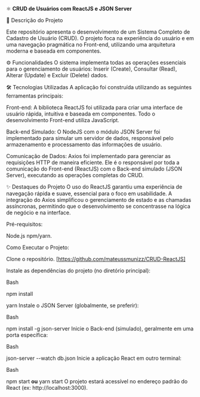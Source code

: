 ⚛️ **CRUD de Usuários com ReactJS e JSON Server**


📄 Descrição do Projeto

Este repositório apresenta o desenvolvimento de um Sistema Completo de Cadastro de Usuário (CRUD). O projeto foca na experiência do usuário e em uma navegação pragmática no Front-end, utilizando uma arquitetura moderna e baseada em componentes.

⚙️ Funcionalidades
O sistema implementa todas as operações essenciais para o gerenciamento de usuários: Inserir (Create), Consultar (Read), Alterar (Update) e Excluir (Delete) dados.

🛠️ Tecnologias Utilizadas
A aplicação foi construída utilizando as seguintes ferramentas principais:

Front-end: A biblioteca ReactJS foi utilizada para criar uma interface de usuário rápida, intuitiva e baseada em componentes. Todo o desenvolvimento Front-end utiliza JavaScript.

Back-end Simulado: O NodeJS com o módulo JSON Server foi implementado para simular um servidor de dados, responsável pelo armazenamento e processamento das informações de usuário.

Comunicação de Dados: Axios foi implementado para gerenciar as requisições HTTP de maneira eficiente. Ele é o responsável por toda a comunicação do Front-end (ReactJS) com o Back-end simulado (JSON Server), executando as operações completas do CRUD.

✨ Destaques do Projeto
O uso do ReactJS garantiu uma experiência de navegação rápida e suave, essencial para o foco em usabilidade. A integração do Axios simplificou o gerenciamento de estado e as chamadas assíncronas, permitindo que o desenvolvimento se concentrasse na lógica de negócio e na interface.

Pré-requisitos:

Node.js npm/yarn.

Como Executar o Projeto:

Clone o repositório. [https://github.com/mateussmunizz/CRUD-ReactJS]

Instale as dependências do projeto (no diretório principal):

Bash

npm install

yarn
Instale o JSON Server (globalmente, se preferir):

Bash

npm install -g json-server
Inicie o Back-end (simulado), geralmente em uma porta específica:

Bash

json-server --watch db.json
Inicie a aplicação React em outro terminal:

Bash

npm start
**ou**
yarn start
O projeto estará acessível no endereço padrão do React (ex: http://localhost:3000).
